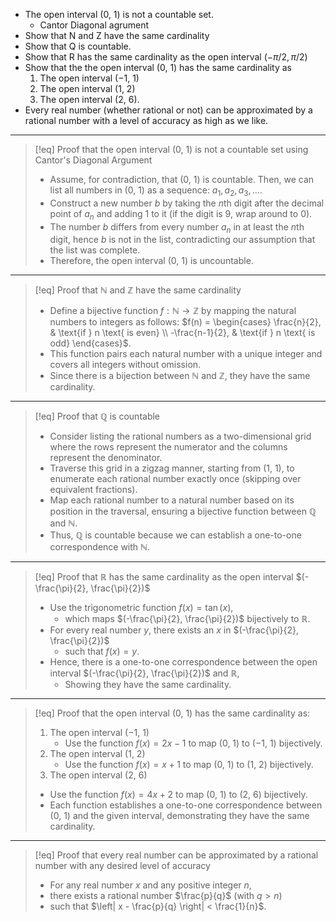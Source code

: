  - The open interval (0, 1) is not a countable set.
	 -  Cantor Diagonal agrument
 - Show that N and Z have the same cardinality
 - Show that Q is countable.
 - Show that R has the same cardinality as the open interval $(-\pi / 2, \pi /2)$
 - Show that the the open interval (0, 1) has the same cardinality as
	1. The open interval (−1, 1)
	2. The open interval (1, 2)
	3. The open interval (2, 6).
- Every real number (whether rational or not) can be approximated by a rational number
with a level of accuracy as high as we like.

___
>[!eq] Proof that the open interval (0, 1) is not a countable set using Cantor's Diagonal Argument
>- Assume, for contradiction, that (0, 1) is countable. Then, we can list all numbers in (0, 1) as a sequence: $a_1, a_2, a_3, \ldots$.
>-  Construct a new number $b$ by taking the $n$th digit after the decimal point of $a_n$ and adding 1 to it (if the digit is 9, wrap around to 0).
>-  The number $b$ differs from every number $a_n$ in at least the $n$th digit, hence $b$ is not in the list, contradicting our assumption that the list was complete.
>-  Therefore, the open interval (0, 1) is uncountable.

___
>[!eq] Proof that $\mathbb{N}$ and $\mathbb{Z}$ have the same cardinality
>-  Define a bijective function $f: \mathbb{N} \to \mathbb{Z}$ by mapping the natural numbers to integers as follows: $f(n) = \begin{cases} \frac{n}{2}, & \text{if } n \text{ is even} \\ -\frac{n-1}{2}, & \text{if } n \text{ is odd} \end{cases}$.
>- This function pairs each natural number with a unique integer and covers all integers without omission.
>-  Since there is a bijection between $\mathbb{N}$ and $\mathbb{Z}$, they have the same cardinality.

___
>[!eq] Proof that $\mathbb{Q}$ is countable
> - Consider listing the rational numbers as a two-dimensional grid where the rows represent the numerator and the columns represent the denominator.
> - Traverse this grid in a zigzag manner, starting from (1, 1), to enumerate each rational number exactly once (skipping over equivalent fractions).
> - Map each rational number to a natural number based on its position in the traversal, ensuring a bijective function between $\mathbb{Q}$ and $\mathbb{N}$.
> - Thus, $\mathbb{Q}$ is countable because we can establish a one-to-one correspondence with $\mathbb{N}$.

___
>[!eq] Proof that $\mathbb{R}$ has the same cardinality as the open interval $(-\frac{\pi}{2}, \frac{\pi}{2})$
> - Use the trigonometric function $f(x) = \tan(x)$,
> 	- which maps $(-\frac{\pi}{2}, \frac{\pi}{2})$ bijectively to $\mathbb{R}$.
> - For every real number $y$, there exists an $x$ in $(-\frac{\pi}{2}, \frac{\pi}{2})$ 
> 	- such that  $f(x) = y$.
> - Hence, there is a one-to-one correspondence between the open interval $(-\frac{\pi}{2}, \frac{\pi}{2})$ and $\mathbb{R}$,
> 	- Showing they have the same cardinality.

___
>[!eq] Proof that the open interval (0, 1) has the same cardinality as:
>1. The open interval (−1, 1)
> 	  - Use the function $f(x) = 2x - 1$ to map (0, 1) to (−1, 1) bijectively.
>1. The open interval (1, 2)
> 	  - Use the function $f(x) = x + 1$ to map (0, 1) to (1, 2) bijectively.
>3.  The open interval (2, 6)
>	- Use the function $f(x) = 4x + 2$ to map (0, 1) to (2, 6) bijectively.
> - Each function establishes a one-to-one correspondence between (0, 1) and the given interval, demonstrating they have the same cardinality.

___
>[!eq] Proof that every real number can be approximated by a rational number with any desired level of accuracy
> - For any real number $x$ and any positive integer $n$, 
> - there exists a rational number $\frac{p}{q}$ (with $q > n$) 
> - such that $\left| x - \frac{p}{q} \right| < \frac{1}{n}$.
